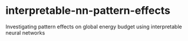 # interpretable-nn-pattern-effects
Investigating pattern effects on global energy budget using interpretable neural networks
